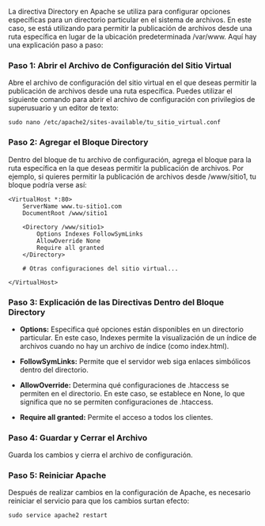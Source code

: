 La directiva Directory en Apache se utiliza para configurar opciones específicas para un directorio particular en el sistema de archivos. En este caso, se está utilizando para permitir la publicación de archivos desde una ruta específica en lugar de la ubicación predeterminada /var/www. Aquí hay una explicación paso a paso:

### Paso 1: Abrir el Archivo de Configuración del Sitio Virtual

Abre el archivo de configuración del sitio virtual en el que deseas permitir la publicación de archivos desde una ruta específica. Puedes utilizar el siguiente comando para abrir el archivo de configuración con privilegios de superusuario y un editor de texto:

```
sudo nano /etc/apache2/sites-available/tu_sitio_virtual.conf
```

### Paso 2: Agregar el Bloque Directory

Dentro del bloque <VirtualHost> de tu archivo de configuración, agrega el bloque <Directory> para la ruta específica en la que deseas permitir la publicación de archivos. Por ejemplo, si quieres permitir la publicación de archivos desde /www/sitio1, tu bloque <Directory> podría verse así:

```
<VirtualHost *:80>
    ServerName www.tu-sitio1.com
    DocumentRoot /www/sitio1

    <Directory /www/sitio1>
        Options Indexes FollowSymLinks
        AllowOverride None
        Require all granted
    </Directory>

    # Otras configuraciones del sitio virtual...

</VirtualHost>
```
### Paso 3: Explicación de las Directivas Dentro del Bloque Directory

- **Options:** Especifica qué opciones están disponibles en un directorio particular. En este caso, Indexes permite la visualización de un índice de archivos cuando no hay un archivo de índice (como index.html).

- **FollowSymLinks:** Permite que el servidor web siga enlaces simbólicos dentro del directorio.

- **AllowOverride:** Determina qué configuraciones de .htaccess se permiten en el directorio. En este caso, se establece en None, lo que significa que no se permiten configuraciones de .htaccess.

- **Require all granted:** Permite el acceso a todos los clientes.

### Paso 4: Guardar y Cerrar el Archivo

Guarda los cambios y cierra el archivo de configuración.

### Paso 5: Reiniciar Apache

Después de realizar cambios en la configuración de Apache, es necesario reiniciar el servicio para que los cambios surtan efecto:

```
sudo service apache2 restart
```


